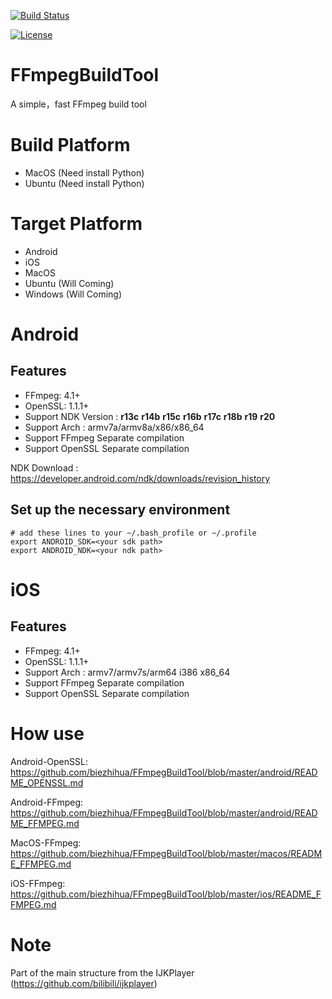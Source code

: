 

[![Build Status](https://travis-ci.org/biezhihua/FFmpegBuildTool.svg?branch=master)](https://travis-ci.org/biezhihua/FFmpegBuildTool)

[![License](https://img.shields.io/badge/license-MIT-%23373737)](https://github.com/biezhihua/FFmpegBuildTool/blob/master/LICENSE)


# FFmpegBuildTool

A simple，fast FFmpeg build tool

# Build Platform

 * MacOS (Need install Python)
 * Ubuntu (Need install Python)

# Target Platform

 * Android
 * iOS 
 * MacOS
 * Ubuntu (Will Coming)
 * Windows (Will Coming)

# Android
## Features

 * FFmpeg: 4.1+
 * OpenSSL: 1.1.1+
 * Support NDK Version : **r13c** **r14b** **r15c** **r16b** **r17c** **r18b** **r19** **r20**
 * Support Arch : armv7a/armv8a/x86/x86_64
 * Support FFmpeg Separate compilation
 * Support OpenSSL Separate compilation

NDK Download : https://developer.android.com/ndk/downloads/revision_history

## Set up the necessary environment

```
# add these lines to your ~/.bash_profile or ~/.profile
export ANDROID_SDK=<your sdk path>
export ANDROID_NDK=<your ndk path>
```

# iOS

## Features

 * FFmpeg: 4.1+
 * OpenSSL: 1.1.1+
 * Support Arch : armv7/armv7s/arm64 i386 x86_64
 * Support FFmpeg Separate compilation
 * Support OpenSSL Separate compilation

# How use

 Android-OpenSSL: https://github.com/biezhihua/FFmpegBuildTool/blob/master/android/README_OPENSSL.md
 
 Android-FFmpeg: https://github.com/biezhihua/FFmpegBuildTool/blob/master/android/README_FFMPEG.md

 MacOS-FFmpeg: https://github.com/biezhihua/FFmpegBuildTool/blob/master/macos/README_FFMPEG.md
 
 iOS-FFmpeg: https://github.com/biezhihua/FFmpegBuildTool/blob/master/ios/README_FFMPEG.md

# Note

Part of the main structure from the IJKPlayer (https://github.com/bilibili/ijkplayer)
